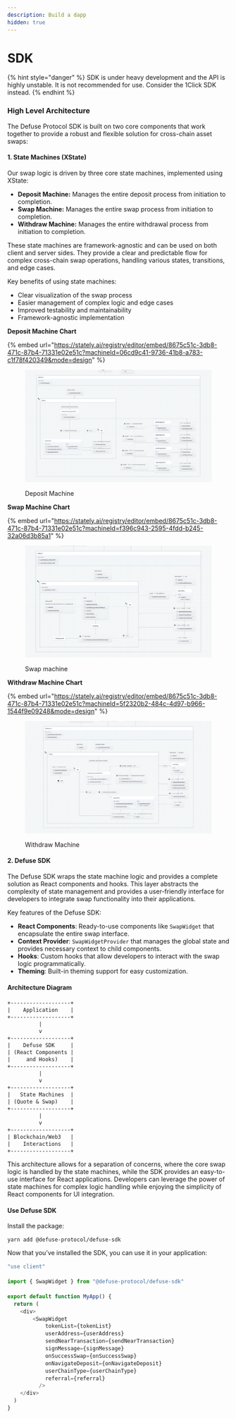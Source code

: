 ```yaml
---
description: Build a dapp
hidden: true
---
```


# SDK

{% hint style="danger" %}
SDK is under heavy development and the API is highly unstable. It is not recommended for use. Consider the 1Click SDK instead.
{% endhint %}

### High Level Architecture

The Defuse Protocol SDK is built on two core components that work together to provide a robust and flexible solution for cross-chain asset swaps:

#### 1. State Machines (XState)

Our swap logic is driven by three core state machines, implemented using XState:

* **Deposit Machine:** Manages the entire deposit process from initiation to completion.
* **Swap Machine:** Manages the entire swap process from initiation to completion.
* **Withdraw Machine:** Manages the entire withdrawal process from initiation to completion.

These state machines are framework-agnostic and can be used on both client and server sides. They provide a clear and predictable flow for complex cross-chain swap operations, handling various states, transitions, and edge cases.

Key benefits of using state machines:

* Clear visualization of the swap process
* Easier management of complex logic and edge cases
* Improved testability and maintainability
* Framework-agnostic implementation



**Deposit Machine Chart**

{% embed url="https://stately.ai/registry/editor/embed/8675c51c-3db8-471c-87b4-71331e02e51c?machineId=06cd9c41-9736-41b8-a783-c1f78f420349&mode=design" %}

<figure><img src="../.gitbook/assets/deposit-ui.png" alt=""><figcaption><p>Deposit Machine</p></figcaption></figure>

**Swap Machine Chart**

{% embed url="https://stately.ai/registry/editor/embed/8675c51c-3db8-471c-87b4-71331e02e51c?machineId=f396c943-2595-4fdd-b245-32a06d3b85a1" %}

<figure><img src="../.gitbook/assets/swap-ui.png" alt=""><figcaption><p>Swap machine</p></figcaption></figure>

**Withdraw Machine Chart**

{% embed url="https://stately.ai/registry/editor/embed/8675c51c-3db8-471c-87b4-71331e02e51c?machineId=5f2320b2-484c-4d97-b966-1544f9e09248&mode=design" %}

<figure><img src="../.gitbook/assets/withdraw-ui.png" alt=""><figcaption><p>Withdraw Machine</p></figcaption></figure>

#### 2. Defuse SDK

The Defuse SDK wraps the state machine logic and provides a complete solution as React components and hooks. This layer abstracts the complexity of state management and provides a user-friendly interface for developers to integrate swap functionality into their applications.

Key features of the Defuse SDK:

* **React Components**: Ready-to-use components like `SwapWidget` that encapsulate the entire swap interface.
* **Context Provider**: `SwapWidgetProvider` that manages the global state and provides necessary context to child components.
* **Hooks**: Custom hooks that allow developers to interact with the swap logic programmatically.
* **Theming**: Built-in theming support for easy customization.

#### Architecture Diagram

```
+-------------------+
|    Application    |
+-------------------+
          |
          v
+-------------------+
|    Defuse SDK     |
| (React Components |
|     and Hooks)    |
+-------------------+
          |
          v
+-------------------+
|   State Machines  |
| (Quote & Swap)    |
+-------------------+
          |
          v
+-------------------+
| Blockchain/Web3   |
|    Interactions   |
+-------------------+
```

This architecture allows for a separation of concerns, where the core swap logic is handled by the state machines, while the SDK provides an easy-to-use interface for React applications. Developers can leverage the power of state machines for complex logic handling while enjoying the simplicity of React components for UI integration.

#### Use Defuse SDK

Install the package:

```
yarn add @defuse-protocol/defuse-sdk
```

Now that you’ve installed the SDK, you can use it in your application:

```javascript
"use client"

import { SwapWidget } from "@defuse-protocol/defuse-sdk"

export default function MyApp() {
  return (
    <div>
        <SwapWidget
            tokenList={tokenList}
            userAddress={userAddress}
            sendNearTransaction={sendNearTransaction}
            signMessage={signMessage}
            onSuccessSwap={onSuccessSwap}
            onNavigateDeposit={onNavigateDeposit}
            userChainType={userChainType}
            referral={referral}
          />
    </div>
  )
}
```
